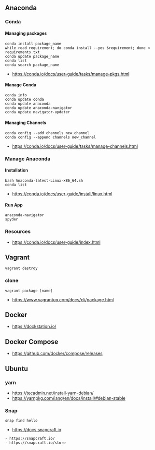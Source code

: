 

## Anaconda


### Conda

#### Managing packages

```
conda install package_name
while read requirement; do conda install --yes $requirement; done < requirements.txt
conda update package_name
conda list
conda search package_name
```

- https://conda.io/docs/user-guide/tasks/manage-pkgs.html


#### Manage Conda
```
conda info
conda update conda
conda update anaconda
conda update anaconda-navigator
conda update navigator-updater
```

#### Managing Channels

```
conda config --add channels new_channel
conda config --append channels new_channel
```

- https://conda.io/docs/user-guide/tasks/manage-channels.html



### Manage Anaconda 

#### Installation

```
bash Anaconda-latest-Linux-x86_64.sh
conda list
```

- https://conda.io/docs/user-guide/install/linux.html

#### Run App

```
anaconda-navigator
spyder
```

### Resources

- https://conda.io/docs/user-guide/index.html


## Vagrant

```
vagrant destroy
```

### clone 
```
vagrant package [name]
```

- https://www.vagrantup.com/docs/cli/package.html


## Docker


- https://dockstation.io/

## Docker Compose

- https://github.com/docker/compose/releases


## Ubuntu

### yarn

- https://tecadmin.net/install-yarn-debian/
- https://yarnpkg.com/lang/en/docs/install/#debian-stable


### Snap

```
snap find hello
```

- https://docs.snapcraft.io

```
- https://snapcraft.io/
- https://snapcraft.io/store
```
